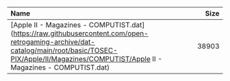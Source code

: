 |Name|Size|
|:---|---:|
|[Apple II - Magazines - COMPUTIST.dat](https://raw.githubusercontent.com/open-retrogaming-archive/dat-catalog/main/root/basic/TOSEC-PIX/Apple/II/Magazines/COMPUTIST/Apple II - Magazines - COMPUTIST.dat)|38903|
